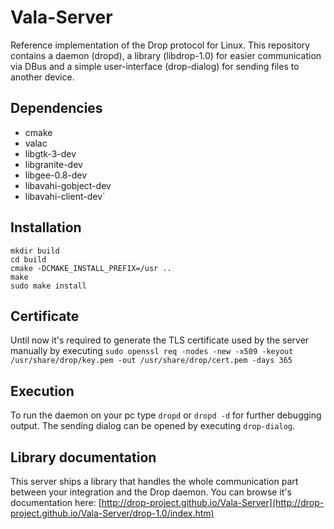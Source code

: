 # Vala-Server
Reference implementation of the Drop protocol for Linux. This repository contains a daemon (dropd), a library (libdrop-1.0) for easier communication via DBus and a simple user-interface (drop-dialog) for sending files to another device.

## Dependencies
* cmake
* valac
* libgtk-3-dev
* libgranite-dev
* libgee-0.8-dev
* libavahi-gobject-dev
* libavahi-client-dev`

## Installation
```
mkdir build
cd build
cmake -DCMAKE_INSTALL_PREFIX=/usr ..
make
sudo make install
```

## Certificate
Until now it's required to generate the TLS certificate used by the server manually by executing `sudo openssl req -nodes -new -x509 -keyout /usr/share/drop/key.pem -out /usr/share/drop/cert.pem -days 365`

## Execution
To run the daemon on your pc type `dropd` or `dropd -d` for further debugging output. The sending dialog can be opened by executing `drop-dialog`.

## Library documentation
This server ships a library that handles the whole communication part between your integration and the Drop daemon. You can browse it's documentation here:
[http://drop-project.github.io/Vala-Server](http://drop-project.github.io/Vala-Server/drop-1.0/index.htm)
